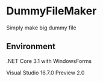 # DummyFileMaker
Simply make big dummy file

## Environment
.NET Core 3.1 with WindowsForms

Visual Studio 16.7.0 Preview 2.0
